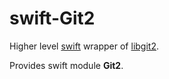 # swift-Git2

Higher level [swift](https://swift.org/) wrapper of [libgit2](https://libgit2.github.com/).

Provides swift module **Git2**.
